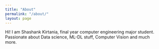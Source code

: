 ```yaml
---
title: "About"
permalink: "/about/"
layout: page
---
```

Hi! I am Shashank Kirtania, final year computer engineering major student. Passionate about Data science, ML-DL stuff, Computer Vision and much more.
